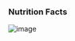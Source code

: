 
### Nutrition Facts
![image](https://user-images.githubusercontent.com/67860592/191304267-8ebcc0df-a525-44d1-bc12-e4d9aaabe190.png)
